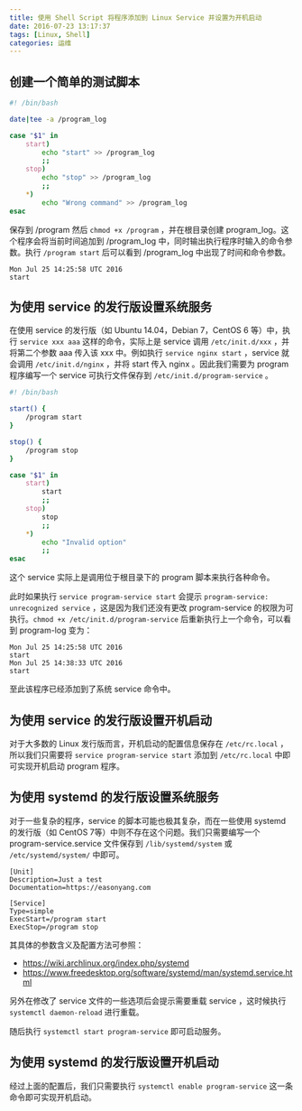 ```yaml
---
title: 使用 Shell Script 将程序添加到 Linux Service 并设置为开机启动
date: 2016-07-23 13:17:37
tags: [Linux, Shell]
categories: 运维
---
```


## 创建一个简单的测试脚本

```sh
#! /bin/bash

date|tee -a /program_log

case "$1" in
    start)
        echo "start" >> /program_log
        ;;
    stop)
        echo "stop" >> /program_log
        ;;
    *)
        echo "Wrong command" >> /program_log
esac
```

保存到 /program 然后 `chmod +x /program` ，并在根目录创建 program_log。这个程序会将当前时间追加到 /program_log 中，同时输出执行程序时输入的命令参数。执行 `/program start` 后可以看到 /program_log 中出现了时间和命令参数。<!--more-->

```
Mon Jul 25 14:25:58 UTC 2016
start
```

## 为使用 service 的发行版设置系统服务

在使用 service 的发行版（如 Ubuntu 14.04，Debian 7，CentOS 6 等）中，执行 `service xxx aaa` 这样的命令，实际上是 service 调用 `/etc/init.d/xxx` ，并将第二个参数 aaa 传入该 xxx 中。例如执行 `service nginx start` ，service 就会调用 `/etc/init.d/nginx` ，并将 start 传入 nginx 。因此我们需要为 program 程序编写一个 service 可执行文件保存到 `/etc/init.d/program-service` 。

```sh
#! /bin/bash

start() {
    /program start
}

stop() {
    /program stop
}

case "$1" in
    start)
        start
        ;;
    stop)
        stop
        ;;
    *)
        echo "Invalid option"
        ;;
esac
```

这个 service 实际上是调用位于根目录下的 program 脚本来执行各种命令。

此时如果执行 `service program-service start` 会提示 `program-service: unrecognized service` ，这是因为我们还没有更改 program-service 的权限为可执行。`chmod +x /etc/init.d/program-service` 后重新执行上一个命令，可以看到 program-log 变为：

```
Mon Jul 25 14:25:58 UTC 2016
start
Mon Jul 25 14:38:33 UTC 2016
start
```

至此该程序已经添加到了系统 service 命令中。

## 为使用 service 的发行版设置开机启动

对于大多数的 Linux 发行版而言，开机启动的配置信息保存在 `/etc/rc.local` ，所以我们只需要将 `service program-service start` 添加到 `/etc/rc.local` 中即可实现开机启动 program 程序。

## 为使用 systemd 的发行版设置系统服务

对于一些复杂的程序，service 的脚本可能也极其复杂，而在一些使用 systemd 的发行版（如 CentOS 7等）中则不存在这个问题。我们只需要编写一个 program-service.service 文件保存到 `/lib/systemd/system` 或 `/etc/systemd/system/` 中即可。

```
[Unit]
Description=Just a test
Documentation=https://easonyang.com

[Service]
Type=simple
ExecStart=/program start
ExecStop=/program stop
```

其具体的参数含义及配置方法可参照：

* https://wiki.archlinux.org/index.php/systemd
* https://www.freedesktop.org/software/systemd/man/systemd.service.html

另外在修改了 service 文件的一些选项后会提示需要重载 service ，这时候执行 `systemctl daemon-reload` 进行重载。

随后执行 `systemctl start program-service` 即可启动服务。

## 为使用 systemd 的发行版设置开机启动

经过上面的配置后，我们只需要执行 `systemctl enable program-service` 这一条命令即可实现开机启动。